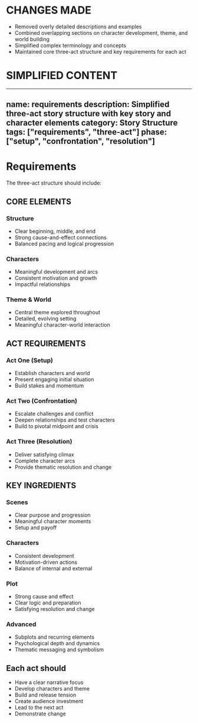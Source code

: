 # CHANGES MADE
- Removed overly detailed descriptions and examples
- Combined overlapping sections on character development, theme, and world building
- Simplified complex terminology and concepts 
- Maintained core three-act structure and key requirements for each act

# SIMPLIFIED CONTENT

---
name: requirements 
description: Simplified three-act story structure with key story and character elements
category: Story Structure
tags: ["requirements", "three-act"]
phase: ["setup", "confrontation", "resolution"]
---

# Requirements

The three-act structure should include:

## CORE ELEMENTS

### Structure 

* Clear beginning, middle, and end
* Strong cause-and-effect connections
* Balanced pacing and logical progression

### Characters

* Meaningful development and arcs
* Consistent motivation and growth
* Impactful relationships

### Theme & World

* Central theme explored throughout 
* Detailed, evolving setting
* Meaningful character-world interaction

## ACT REQUIREMENTS

### Act One (Setup)

* Establish characters and world
* Present engaging initial situation
* Build stakes and momentum

### Act Two (Confrontation)

* Escalate challenges and conflict
* Deepen relationships and test characters
* Build to pivotal midpoint and crisis

### Act Three (Resolution)

* Deliver satisfying climax
* Complete character arcs
* Provide thematic resolution and change

## KEY INGREDIENTS

### Scenes

* Clear purpose and progression
* Meaningful character moments
* Setup and payoff

### Characters

* Consistent development
* Motivation-driven actions
* Balance of internal and external  

### Plot

* Strong cause and effect
* Clear logic and preparation
* Satisfying resolution and change

### Advanced

* Subplots and recurring elements
* Psychological depth and dynamics
* Thematic messaging and symbolism

## Each act should

* Have a clear narrative focus
* Develop characters and theme
* Build and release tension 
* Create audience investment
* Lead to the next act
* Demonstrate change